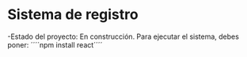 <h1>Sistema de registro</h1>
-Estado del proyecto: En construcción.
Para ejecutar el sistema, debes poner:
´´´´npm install react´´´´

